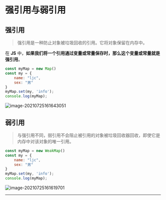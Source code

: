 # 强引用与弱引用

## 强引用

> 强引用是一种防止对象被垃圾回收的引用。它将对象保留在内存中。

在 **JS** 中，**如果我们将一个引用通过变量或常量保存时，那么这个变量或常量就是强引用**。

```javascript
const myMap = new Map()
const my = {
    name: "ljc",
    sex: "男"
}
myMap.set(my, 'info');
console.log(myMap);
```

![image-20210725161643051](https://ljcimg.oss-cn-beijing.aliyuncs.com/img/image-20210725161643051.png)

## 弱引用

> 与强引用不同，弱引用不会阻止被引用的对象被垃圾回收器回收，即使它是内存中对该对象的唯一引用。

```javascript
const myMap = new WeakMap()
const my = {
    name: "ljc",
    sex: "男"
}
myMap.set(my, 'info');
console.log(myMap);
```

![image-20210725161619701](https://ljcimg.oss-cn-beijing.aliyuncs.com/img/image-20210725161619701.png)

---
